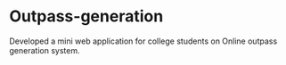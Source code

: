 # Outpass-generation
Developed a mini web application for college students on Online outpass generation system.
